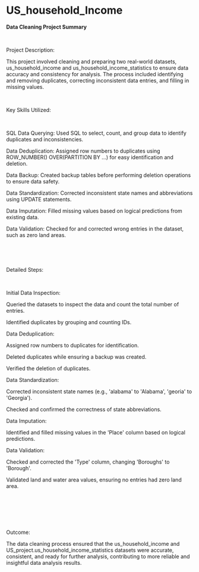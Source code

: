 # US_household_Income

**Data Cleaning Project Summary**

​

Project Description:


This project involved cleaning and preparing two real-world datasets, us_household_income and us_household_income_statistics to ensure data accuracy and consistency for analysis. The process included identifying and removing duplicates, correcting inconsistent data entries, and filling in missing values.

​

Key Skills Utilized:

​

SQL Data Querying: Used SQL to select, count, and group data to identify duplicates and inconsistencies.

Data Deduplication: Assigned row numbers to duplicates using ROW_NUMBER() OVER(PARTITION BY ...) for easy identification and deletion.

Data Backup: Created backup tables before performing deletion operations to ensure data safety.

Data Standardization: Corrected inconsistent state names and abbreviations using UPDATE statements.

Data Imputation: Filled missing values based on logical predictions from existing data.

Data Validation: Checked for and corrected wrong entries in the dataset, such as zero land areas.

​

​

Detailed Steps:

​

Initial Data Inspection:

Queried the datasets to inspect the data and count the total number of entries.

Identified duplicates by grouping and counting IDs.

Data Deduplication:

Assigned row numbers to duplicates for identification.

Deleted duplicates while ensuring a backup was created.

Verified the deletion of duplicates.

Data Standardization:

Corrected inconsistent state names (e.g., 'alabama' to 'Alabama', 'georia' to 'Georgia').

Checked and confirmed the correctness of state abbreviations.

Data Imputation:

Identified and filled missing values in the 'Place' column based on logical predictions.

Data Validation:

Checked and corrected the 'Type' column, changing 'Boroughs' to 'Borough'.

Validated land and water area values, ensuring no entries had zero land area.

​

​

​​​​

Outcome:


The data cleaning process ensured that the us_household_income and US_project.us_household_income_statistics datasets were accurate, consistent, and ready for further analysis, contributing to more reliable and insightful data analysis results.
